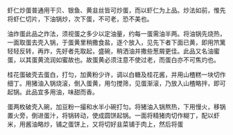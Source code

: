 虾仁炒蛋普通用干贝、银鱼、黄韭丝皆可炒蛋，而以虾仁为上品。炒法如前，惟先将虾仁切片，下油锅炒，次下蛋，不可老，恐不美也。

油炸蛋此品之炸法，须视蛋之多少以定油量，约每一蛋需油半两。将油锅先烧热，一面取蛋去壳入锅，于蛋黄里稍撒食盐，逐个放入，见先下者下面已黄，即用笊篱轻轻反转，再炸，先好者先取起，盛碗，稍洒油并撒些葱屑更佳。此品又名油蜜蛋，以其蛋黄流润如蜜故也。故蛋黄必须注意不使过老，而蛋白亦不可焦灼也。

桂花蛋破壳去蛋白，打匀，加黄粉少许，调以白糖及桂花酱，并用山楂糕一块切作细丁。用猪油入锅烧滚，倒入蛋黄，用匀搅筛，见蛋渐滚，乃放入山楂略拌，即可起锅。此品宜多用油，味甜而香。

蛋两枚破壳入碗，加豆粉一撮和水半小碗打匀。将猪油入锅熬热，下用慢火，移锅置火旁，倒进蛋汁，将锅转动，使成圆饼起锅。一面将精猪肉切作糊丁，配以虾米，用酱油略炒，铺之蛋饼上，又将切好韭菜铺于肉上，然后将蛋